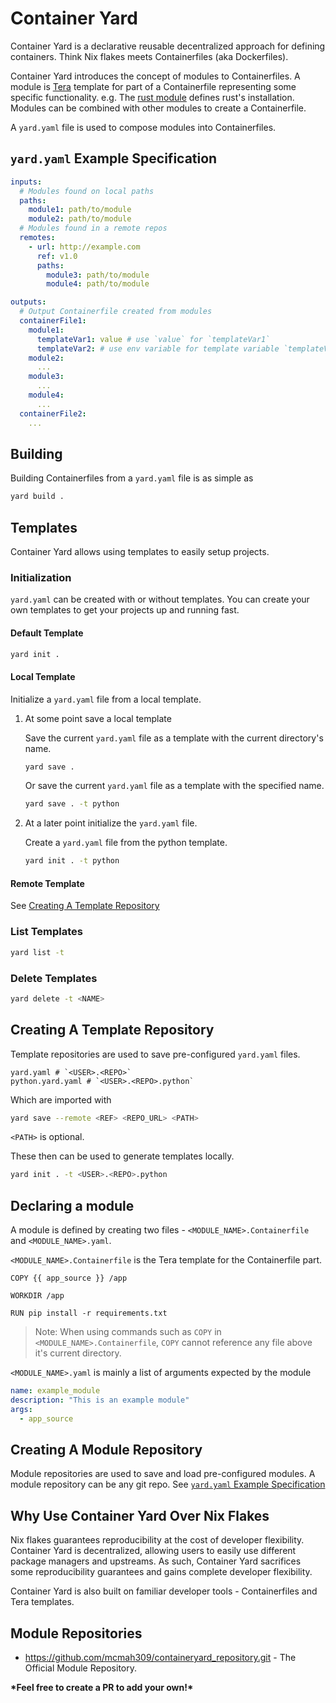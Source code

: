 # Container Yard

Container Yard is a declarative reusable decentralized approach for defining containers. Think Nix flakes meets Containerfiles (aka Dockerfiles).

Container Yard introduces the concept of modules to Containerfiles. 
A module is [Tera](https://keats.github.io/tera/docs/) template for part of a Containerfile representing some specific functionality. e.g. The [rust module](todo) defines rust's installation. Modules can be combined with other modules to create a Containerfile.

A `yard.yaml` file is used to compose modules into Containerfiles.

## `yard.yaml` Example Specification
```yaml
inputs:
  # Modules found on local paths
  paths:
    module1: path/to/module
    module2: path/to/module
  # Modules found in a remote repos
  remotes:
    - url: http://example.com
      ref: v1.0
      paths:
        module3: path/to/module
        module4: path/to/module

outputs:
  # Output Containerfile created from modules
  containerFile1:
    module1:
      templateVar1: value # use `value` for `templateVar1`
      templateVar2: # use env variable for template variable `templateVar2`
    module2:
      ...
    module3:
      ...
    module4:
      ...
  containerFile2:
    ...
```
## Building
Building Containerfiles from a `yard.yaml` file is as simple as
```bash
yard build .
```

## Templates
Container Yard allows using templates to easily setup projects.

### Initialization
`yard.yaml` can be created with or without templates. You can create your own templates to get your projects up and running fast.

#### Default Template

```bash
yard init .
```

#### Local Template
Initialize a `yard.yaml` file from a local template.

1. At some point save a local template

    Save the current `yard.yaml` file as a template with the current directory's name.
    ```bash
    yard save .
    ```
    Or save the current `yard.yaml` file as a template with the specified name.
    ```bash
    yard save . -t python
    ```

2. At a later point initialize the `yard.yaml` file.

    Create a `yard.yaml` file from the python template.
    ```bash
    yard init . -t python
    ```
#### Remote Template
See [Creating A Template Repository](#creating-a-template-repository)

### List Templates

```bash
yard list -t
```

### Delete Templates

```bash
yard delete -t <NAME>
```

## Creating A Template Repository
Template repositories are used to save pre-configured `yard.yaml` files.
```
yard.yaml # `<USER>.<REPO>`
python.yard.yaml # `<USER>.<REPO>.python`
```
Which are imported with
```bash
yard save --remote <REF> <REPO_URL> <PATH>
```
`<PATH>` is optional.

These then can be used to generate templates locally.
```bash
yard init . -t <USER>.<REPO>.python
```

## Declaring a module

A module is defined by creating two files - `<MODULE_NAME>.Containerfile` and `<MODULE_NAME>.yaml`.

`<MODULE_NAME>.Containerfile` is the Tera template for the Containerfile part.

```Containerfile
COPY {{ app_source }} /app

WORKDIR /app

RUN pip install -r requirements.txt
```

>Note: When using commands such as `COPY` in `<MODULE_NAME>.Containerfile`, `COPY` cannot reference any file above it's current directory.

`<MODULE_NAME>.yaml` is mainly a list of arguments expected by the module
```yaml
name: example_module
description: "This is an example module"
args:
  - app_source
```

## Creating A Module Repository
Module repositories are used to save and load pre-configured modules. A module repository can be any git repo. See [`yard.yaml` Example Specification](#yardyaml-example-specification)

## Why Use Container Yard Over Nix Flakes

Nix flakes guarantees reproducibility at the cost of developer flexibility. Container Yard is decentralized, allowing users to easily use different package managers and upstreams. As such, Container Yard sacrifices some reproducibility guarantees and gains complete developer flexibility.

Container Yard is also built on familiar developer tools - Containerfiles and Tera templates.

## Module Repositories

- <https://github.com/mcmah309/containeryard_repository.git> - The Official Module Repository.

**\*Feel free to create a PR to add your own!\***

